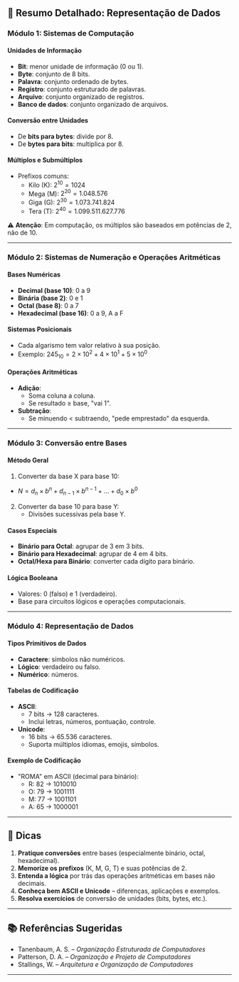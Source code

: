 
## 📘 Resumo Detalhado: Representação de Dados

### **Módulo 1: Sistemas de Computação**

#### **Unidades de Informação**
- **Bit**: menor unidade de informação (0 ou 1).
- **Byte**: conjunto de 8 bits.
- **Palavra**: conjunto ordenado de bytes.
- **Registro**: conjunto estruturado de palavras.
- **Arquivo**: conjunto organizado de registros.
- **Banco de dados**: conjunto organizado de arquivos.

#### **Conversão entre Unidades**
- De **bits para bytes**: divide por 8.
- De **bytes para bits**: multiplica por 8.

#### **Múltiplos e Submúltiplos**
- Prefixos comuns:
  - Kilo (K): $2^{10} = 1024$
  - Mega (M): $2^{20} = 1.048.576$
  - Giga (G): $2^{30} = 1.073.741.824$
  - Tera (T): $2^{40} = 1.099.511.627.776$

⚠️ **Atenção**: Em computação, os múltiplos são baseados em potências de 2, não de 10.

---

### **Módulo 2: Sistemas de Numeração e Operações Aritméticas**

#### **Bases Numéricas**
- **Decimal (base 10)**: 0 a 9
- **Binária (base 2)**: 0 e 1
- **Octal (base 8)**: 0 a 7
- **Hexadecimal (base 16)**: 0 a 9, A a F

#### **Sistemas Posicionais**
- Cada algarismo tem valor relativo à sua posição.
- Exemplo: $245_{10} = 2 \times 10^2 + 4 \times 10^1 + 5 \times 10^0$

#### **Operações Aritméticas**
- **Adição**:
  - Soma coluna a coluna.
  - Se resultado ≥ base, "vai 1".
- **Subtração**:
  - Se minuendo < subtraendo, "pede emprestado" da esquerda.

---

### **Módulo 3: Conversão entre Bases**

#### **Método Geral**
1. Converter da base X para base 10:
- $N = d_n \times b^n + d_{n-1} \times b^{n-1} + \ldots + d_0 \times b^0$

2. Converter da base 10 para base Y:
   - Divisões sucessivas pela base Y.

#### **Casos Especiais**
- **Binário para Octal**: agrupar de 3 em 3 bits.
- **Binário para Hexadecimal**: agrupar de 4 em 4 bits.
- **Octal/Hexa para Binário**: converter cada dígito para binário.

#### **Lógica Booleana**
- Valores: 0 (falso) e 1 (verdadeiro).
- Base para circuitos lógicos e operações computacionais.

---

### **Módulo 4: Representação de Dados**

#### **Tipos Primitivos de Dados**
- **Caractere**: símbolos não numéricos.
- **Lógico**: verdadeiro ou falso.
- **Numérico**: números.

#### **Tabelas de Codificação**
- **ASCII**:
  - 7 bits → 128 caracteres.
  - Inclui letras, números, pontuação, controle.
- **Unicode**:
  - 16 bits → 65.536 caracteres.
  - Suporta múltiplos idiomas, emojis, símbolos.

#### **Exemplo de Codificação**
- "ROMA" em ASCII (decimal para binário):
  - R: 82 → 1010010
  - O: 79 → 1001111
  - M: 77 → 1001101
  - A: 65 → 1000001

---

## 🧠 Dicas

1. **Pratique conversões** entre bases (especialmente binário, octal, hexadecimal).
2. **Memorize os prefixos** (K, M, G, T) e suas potências de 2.
3. **Entenda a lógica** por trás das operações aritméticas em bases não decimais.
4. **Conheça bem ASCII e Unicode** – diferenças, aplicações e exemplos.
5. **Resolva exercícios** de conversão de unidades (bits, bytes, etc.).

---

## 📚 Referências Sugeridas

- Tanenbaum, A. S. – *Organização Estruturada de Computadores*
- Patterson, D. A. – *Organização e Projeto de Computadores*
- Stallings, W. – *Arquitetura e Organização de Computadores*

---
